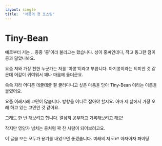 ```yaml
---
layout: single
title:  "아콩의 첫 포스팅"
---
```


# Tiny-Bean 
예로부터 저는 .. 종종 '콩'이라 불리고는 했습니다.
성이 홍씨인데다, 작고 동그란 점이 콩과 닮았나봐요.

요즘 저와 가장 친한 누군가는 저를 '아콩'이라고 부릅니다.
아기콩이라는 의미인 것 같은데 어감이 귀여워서 꽤나 마음에 들더군요.

쑥쑥 자라 어디든 데굴데굴 잘 굴러다니고 싶은 마음을 담아 
Tiny-Bean 이라는 이름을 붙였어요.

요즘 이래저래 고민이 많습니다.
방향을 어디로 잡아야 할지요.
아마 제 삶에서 가장 오래 하고 있는 고민인 것 같아요.

그래도 한 번 해보려고 합니다.
열심히 공부하고 기록해보려고 해요!

작지만 영양가 넘치는 콩처럼
꽉 찬 사람이 되어보려고요.

이 글을 보는 모두가 용기를 내었으면 좋겠습니다.
미래의 저도요!
아자아자 파이팅
